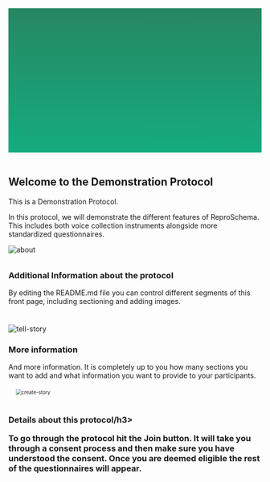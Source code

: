 <section style="height: 30vw; min-height: 15rem;
      background: linear-gradient(#268762, #15ac7f)">
        <div style="
          height: 30vw;
          min-height: 15rem;
          background-image: url(https://raw.githubusercontent.com/ReproNim/demo-protocol/master/VoicePilot/about_the_study.svg);
          background-position: center;
          background-size: contain;
          background-repeat: no-repeat">
        </div>
      </section>
      <br>
<section>
<div class="container-fluid">
  <h2>Welcome to the Demonstration Protocol</h2>
  <p>This is a Demonstration Protocol.</p>
  <p>In this protocol, we will demonstrate the different features of ReproSchema.
  This includes both voice collection instruments alongside more standardized 
  questionnaires.
  </p>
</div>
</section>

<section>
<div class="image container">
  <div class="image">
    <img style="margin-bottom: -6px" src="https://raw.githubusercontent.com/ReproNim/demo-protocol/master/VoicePilot/about_the_study.svg" alt="about"/>
  </div>
  <div class="text" style="padding-top: 1rem">
    <h3>Additional Information about the protocol</h3>
    <p>By editing the README.md file you can control different segments of this
    front page, including sectioning and adding images.
    </p>
  </div>
</div>
</section>

<section>
<div class="image container">
  <div class="image">
    <img style="padding-top: 1.5rem" src="https://raw.githubusercontent.com/ReproNim/demo-protocol/master/VoicePilot/tell_your_story.svg" alt="tell-story"/>
  </div>
  <div class="text">
    <h3>More information</h3>
    <p>And more information. It is completely up to you how many sections you 
    want to add and what information you want to provide to your participants.
    </p>
  </div>
</div>
</section>

<section>
<div class="image container">
  <div class="image">
    <img style="transform: scale(0.7); padding-bottom: 1rem" src="https://raw.githubusercontent.com/ReproNim/demo-protocol/master/VoicePilot/create_your_story.svg" alt="create-story"/>
  </div>
  <div class="text">
    <h3>Details about this protocol/h3>
    <p>
    To go through the protocol hit the Join button. It will take you through a 
    consent process and then make sure you have understood the consent. Once you 
    are deemed eligible the rest of the questionnaires will appear.
    </p>
  </div>
</div>
</section>
